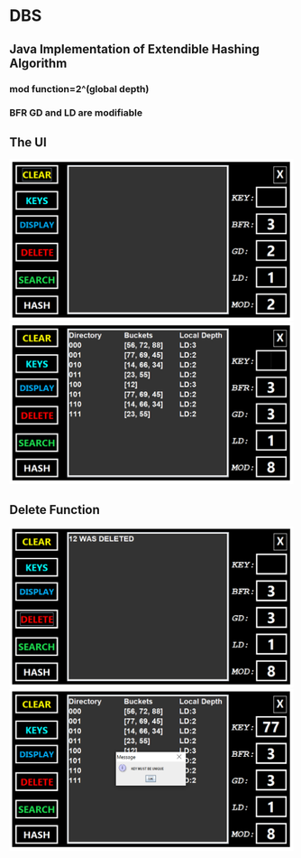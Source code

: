 # DBS
## Java Implementation of Extendible Hashing Algorithm
### mod function=2^(global depth)
### BFR GD and LD are modifiable 
## The UI
![](ss1.PNG)
![](cap2.PNG)
## Delete Function
![](ss2.PNG)
![](ss3.PNG)
